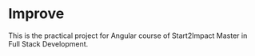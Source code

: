# Improve
This is the practical project for Angular course of Start2Impact Master in Full Stack Development.
